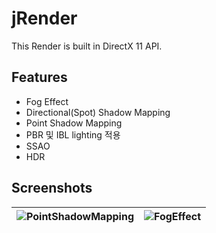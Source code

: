 # jRender
This Render is built in DirectX 11 API.

## Features
- Fog Effect
- Directional(Spot) Shadow Mapping
- Point Shadow Mapping
- PBR 및 IBL lighting 적용
- SSAO
- HDR

## Screenshots
![PointShadowMapping](https://github.com/JungsikOh/jRender/assets/165359228/81a20ec3-41a5-48ef-8b98-bc5b33aadb30)| ![FogEffect](https://github.com/JungsikOh/jRender/assets/165359228/d250647d-953a-4e87-95d8-131945592035)
---|---|
